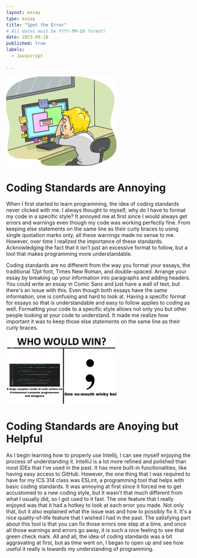 ```yaml
---
layout: essay
type: essay
title: "Spot the Error"
# All dates must be YYYY-MM-DD format!
date: 2023-09-18
published: true
labels:
  - Javascript

---
```


<img width="300px" class="center" src="../img/standards/error.png">

# Coding Standards are Annoying
  When I first started to learn programming, the idea of coding standards never clicked with me. I always thought to myself, why do I have to format my code in a specific style? It annoyed me at first since I would always get errors and warnings even though my code was working perfectly fine. From keeping else statements on the same line as their curly braces to using single quotation marks only, all these warnings made no sense to me. However, over time I realized the importance of these standards. Acknowledging the fact that it isn’t just an excessive format to follow, but a tool that makes programming more understandable.

  Coding standards are no different from the way you format your essays, the traditional 12pt font, Times New Roman, and double-spaced. Arrange your essay by breaking up your information into paragraphs and adding headers. You could write an essay in Comic Sans and just have a wall of text, but there's an issue with this. Even though both essays have the same information, one is confusing and hard to look at. Having a specific format for essays so that is understandable and easy to follow applies to coding as well. Formatting your code to a specific style allows not only you but other people looking at your code to understand. It made me realize how important it was to keep those else statements on the same line as their curly braces.

<img width="300px" class="center" src="../img/standards/missingsemi.png">

# Coding Standards are Anoying but Helpful

  As I begin learning how to properly use Intellij, I can see myself enjoying the process of understanding it. IntelliJ is a lot more refined and polished than most IDEs that I’ve used in the past. It has more built-in functionalities, like having easy access to GitHub. However, the one thing that I was required to have for my ICS 314 class was ESLint, a programming tool that helps with basic coding standards. It was annoying at first since it forced me to get accustomed to a new coding style, but it wasn't that much different from what I usually did, so I got used to it fast. The one feature that I really enjoyed was that it had a hotkey to look at each error you made. Not only that, but it also explained what the issue was and how to possibly fix it. It's a nice quality-of-life feature that I wished I had in the past. The satisfying part about this tool is that you can fix those errors one step at a time, and once all those warnings and errors go away, it is such a nice feeling to see that green check mark. All and all, the idea of coding standards was a bit aggravating at first, but as time went on, I began to open up and see how useful it really is towards my understanding of programming.
